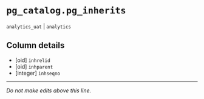# `pg_catalog.pg_inherits`
`analytics_uat` | `analytics`

## Column details
* [oid]       `inhrelid`
* [oid]       `inhparent`
* [integer]   `inhseqno`

-------------------------------------------------------------------------------
*Do not make edits above this line.*
